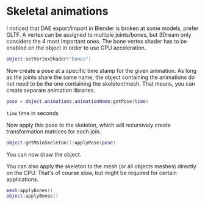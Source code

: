 # Skeletal animations

I noticed that DAE export/import in Blender is broken at some models, prefer GLTF.
A vertex can be assigned to multiple joints/bones, but 3Dream only considers the 4 most important ones.
The bone vertex shader has to be enabled on the object in order to use GPU acceleration.

```lua
object:setVertexShader("bones")
```

Now create a pose at a specific time stamp for the given animation.
As long as the joints share the same name, the object containing the animations do not need to be the one containing the skeleton/mesh.
That means, you can create separate animation libraries.

```lua
pose = object.animations.animationName:getPose(time)
```

`time` time in seconds

Now apply this pose to the skeleton, which will recursively create transformation matrices for each join.

```lua
object:getMainSkeleton():applyPose(pose)
```

You can now draw the object.

You can also apply the skeleton to the mesh (or all objects meshes) directly on the CPU.
That's of course slow, but might be required for certain applications.

```lua
mesh:applyBones()
object:applyBones()
```